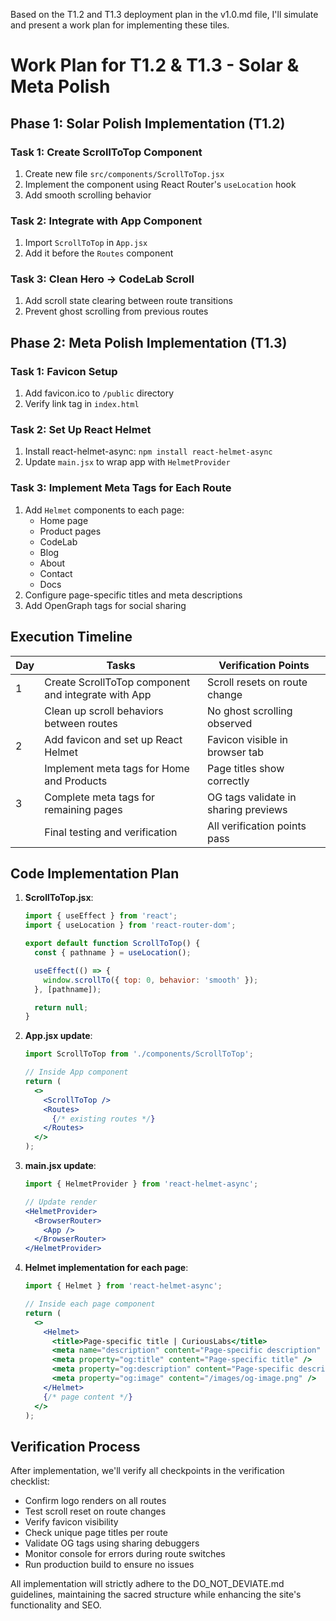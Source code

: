 Based on the T1.2 and T1.3 deployment plan in the v1.0.md file, I'll simulate and present a work plan for implementing these tiles.

# Work Plan for T1.2 & T1.3 - Solar & Meta Polish

## Phase 1: Solar Polish Implementation (T1.2)

### Task 1: Create ScrollToTop Component
1. Create new file `src/components/ScrollToTop.jsx`
2. Implement the component using React Router's `useLocation` hook
3. Add smooth scrolling behavior

### Task 2: Integrate with App Component
1. Import `ScrollToTop` in `App.jsx`
2. Add it before the `Routes` component

### Task 3: Clean Hero → CodeLab Scroll
1. Add scroll state clearing between route transitions
2. Prevent ghost scrolling from previous routes

## Phase 2: Meta Polish Implementation (T1.3)

### Task 1: Favicon Setup
1. Add favicon.ico to `/public` directory
2. Verify link tag in `index.html`

### Task 2: Set Up React Helmet
1. Install react-helmet-async: `npm install react-helmet-async`
2. Update `main.jsx` to wrap app with `HelmetProvider`

### Task 3: Implement Meta Tags for Each Route
1. Add `Helmet` components to each page:
   - Home page
   - Product pages
   - CodeLab
   - Blog
   - About
   - Contact
   - Docs
2. Configure page-specific titles and meta descriptions
3. Add OpenGraph tags for social sharing

## Execution Timeline

| Day | Tasks | Verification Points |
|-----|-------|---------------------|
| 1   | Create ScrollToTop component and integrate with App | Scroll resets on route change |
|     | Clean up scroll behaviors between routes | No ghost scrolling observed |
| 2   | Add favicon and set up React Helmet | Favicon visible in browser tab |
|     | Implement meta tags for Home and Products | Page titles show correctly |
| 3   | Complete meta tags for remaining pages | OG tags validate in sharing previews |
|     | Final testing and verification | All verification points pass |

## Code Implementation Plan

1. **ScrollToTop.jsx**:
   ```jsx
   import { useEffect } from 'react';
   import { useLocation } from 'react-router-dom';

   export default function ScrollToTop() {
     const { pathname } = useLocation();

     useEffect(() => {
       window.scrollTo({ top: 0, behavior: 'smooth' });
     }, [pathname]);

     return null;
   }
   ```

2. **App.jsx update**:
   ```jsx
   import ScrollToTop from './components/ScrollToTop';
   
   // Inside App component
   return (
     <>
       <ScrollToTop />
       <Routes>
         {/* existing routes */}
       </Routes>
     </>
   );
   ```

3. **main.jsx update**:
   ```jsx
   import { HelmetProvider } from 'react-helmet-async';
   
   // Update render
   <HelmetProvider>
     <BrowserRouter>
       <App />
     </BrowserRouter>
   </HelmetProvider>
   ```

4. **Helmet implementation for each page**:
   ```jsx
   import { Helmet } from 'react-helmet-async';
   
   // Inside each page component
   return (
     <>
       <Helmet>
         <title>Page-specific title | CuriousLabs</title>
         <meta name="description" content="Page-specific description" />
         <meta property="og:title" content="Page-specific title" />
         <meta property="og:description" content="Page-specific description" />
         <meta property="og:image" content="/images/og-image.png" />
       </Helmet>
       {/* page content */}
     </>
   );
   ```

## Verification Process

After implementation, we'll verify all checkpoints in the verification checklist:
- Confirm logo renders on all routes
- Test scroll reset on route changes
- Verify favicon visibility
- Check unique page titles per route
- Validate OG tags using sharing debuggers
- Monitor console for errors during route switches
- Run production build to ensure no issues

All implementation will strictly adhere to the DO_NOT_DEVIATE.md guidelines, maintaining the sacred structure while enhancing the site's functionality and SEO.
